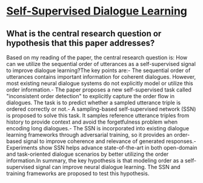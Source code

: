 # [Self-Supervised Dialogue Learning](https://arxiv.org/abs/1907.00448)

## What is the central research question or hypothesis that this paper addresses?

Based on my reading of the paper, the central research question is: How can we utilize the sequential order of utterances as a self-supervised signal to improve dialogue learning?The key points are:- The sequential order of utterances contains important information for coherent dialogues. However, most existing neural dialogue systems do not explicitly model or utilize this order information.- The paper proposes a new self-supervised task called "inconsistent order detection" to explicitly capture the order flow in dialogues. The task is to predict whether a sampled utterance triple is ordered correctly or not.- A sampling-based self-supervised network (SSN) is proposed to solve this task. It samples reference utterance triples from history to provide context and avoid the forgetfulness problem when encoding long dialogues.- The SSN is incorporated into existing dialogue learning frameworks through adversarial training, so it provides an order-based signal to improve coherence and relevance of generated responses.- Experiments show SSN helps advance state-of-the-art in both open-domain and task-oriented dialogue scenarios by better utilizing the order information.In summary, the key hypothesis is that modeling order as a self-supervised signal can improve neural dialogue learning. The SSN and training frameworks are proposed to test this hypothesis.
